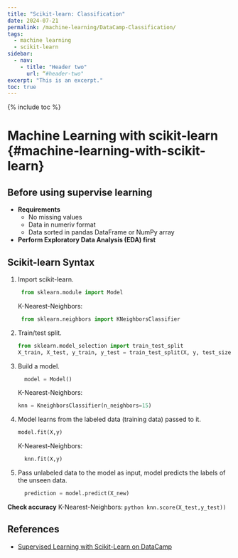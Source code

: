 ```yaml
---
title: "Scikit-learn: Classification"
date: 2024-07-21
permalink: /machine-learning/DataCamp-Classification/
tags:
  - machine learning
  - scikit-learn
sidebar:
  - nav:
    - title: "Header two"
      url: “#header-two"
excerpt: "This is an excerpt."
toc: true
---
```


{% include toc %}


# Machine Learning with scikit-learn {#machine-learning-with-scikit-learn}

## Before using supervise learning
- **Requirements**
  - No missing values
  - Data in numeriv format
  - Data sorted in pandas DataFrame or NumPy array
- **Perform Exploratory Data Analysis (EDA) first**

## Scikit-learn Syntax

1. Import scikit-learn.
   ```python
    from sklearn.module import Model
   ```
   K-Nearest-Neighbors:
   ```python
    from sklearn.neighbors import KNeighborsClassifier
   ```
2. Train/test split.
    ```python
    from sklearn.model_selection import train_test_split
    X_train, X_test, y_train, y_test = train_test_split(X, y, test_size = 0.3, random_state = 21 stratify = y)
    ``` 
3. Build a model.
    ```python
      model = Model()
    ```
    K-Nearest-Neighbors:
    ```python
    knn = KneighborsClassifier(n_neighbors=15)
    ```
4. Model learns from the labeled data (training data) passed to it.
    ```python
    model.fit(X,y)
    ```
    K-Nearest-Neighbors:
    ```python
      knn.fit(X,y)
    ```
8. Pass unlabeled data to the model as input, model predicts the labels of the unseen data.
    ```python
      prediction = model.predict(X_new)
    ```
**Check accuracy**
    K-Nearest-Neighbors:
    ```python
      knn.score(X_test,y_test))
    ```


## References

- [Supervised Learning with Scikit-Learn on DataCamp](https://app.datacamp.com/learn/courses/supervised-learning-with-scikit-learn)



